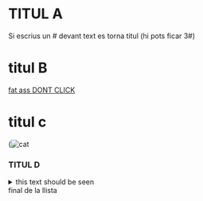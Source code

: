 
# TITUL A
Si escrius un # devant text es torna titul (hi pots ficar 3#)
# titul B
[fat ass DONT CLICK](https://mcdonalds.es/mcdelivery)
# titul c
(![cat](https://github.com/user-attachments/assets/0d269821-a717-4bfd-934f-806d2bd1a540)
### TITUL D
<details>
  <summary>this text should be seen</summary>
this shoudn't be seen
  😿 💣 🔥

  (![pop](https://github.com/user-attachments/assets/0b404a30-28ae-4db9-8a1c-065411249d8b)

</details>final de la llista</details>



